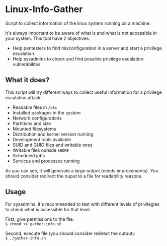 # Linux-Info-Gather

Script to collect information of the linux system running on a machine.  

It's always important to be aware of what is and what is not accessible in your system. This tool have 2 objectives:
- Help pentesters to find misconfiguration in a server and start a privilege escalation  
- Help sysadmins to check and find possible privilege escalation vulnerabilites  

## What it does?
This script will try different ways to collect useful information for a privilege escalation attack:
- Readable files in ```/etc```
- Installed packages in the system
- Network configurations
- Partitions and size
- Mounted filesystems
- Distribution and kernel version running
- Development tools available
- SUID and GUID files and writable ones
- Writable files outside ```$HOME```
- Scheduled jobs
- Services and processes running

As you can see, it will generate a large output (needs improvements). You should consider redirect the ouput to a file for readability reasons.

## Usage
For sysadmins, it's recommended to test with different levels of privilegies to check what is accessible for that level.  

First, give permissions to the file:  
```$ chmod +x gather-info.sh```

Second, execute file (you should consider redirect the output):  
```$ ./gather-info.sh```
